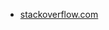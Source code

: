 * [stackoverflow.com](https://stackoverflow.com/questions/24977965/collapsible-lists-using-html-and-cssŧ)
